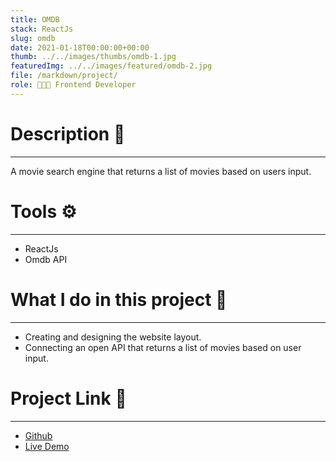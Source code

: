 ```yaml
---
title: OMDB
stack: ReactJs
slug: omdb
date: 2021-01-18T00:00:00+00:00
thumb: ../../images/thumbs/omdb-1.jpg
featuredImg: ../../images/featured/omdb-2.jpg
file: /markdown/project/
role: 👨🏻‍💻 Frontend Developer
---
```


# Description 📝
---
A movie search engine that returns a list of movies based on users input.


# Tools ⚙️
---
- ReactJs
- Omdb API

# What I do in this project 🏁
---
- Creating and designing the website layout.
- Connecting an open API that returns a list of movies based on user input.

# Project Link 🔗
---
- [Github](https://github.com/Audipm1669/omdb-react)
- [Live Demo](https://ubiquitous-puppy-6b075d.netlify.app/)
